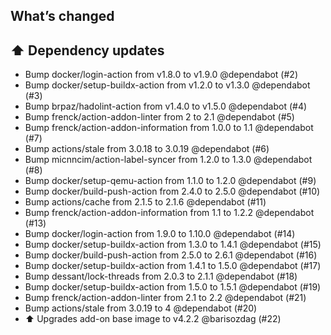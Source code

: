 ## What’s changed

## ⬆️ Dependency updates

- Bump docker/login-action from v1.8.0 to v1.9.0 @dependabot (#2)
- Bump docker/setup-buildx-action from v1.2.0 to v1.3.0 @dependabot (#3)
- Bump brpaz/hadolint-action from v1.4.0 to v1.5.0 @dependabot (#4)
- Bump frenck/action-addon-linter from 2 to 2.1 @dependabot (#5)
- Bump frenck/action-addon-information from 1.0.0 to 1.1 @dependabot (#7)
- Bump actions/stale from 3.0.18 to 3.0.19 @dependabot (#6)
- Bump micnncim/action-label-syncer from 1.2.0 to 1.3.0 @dependabot (#8)
- Bump docker/setup-qemu-action from 1.1.0 to 1.2.0 @dependabot (#9)
- Bump docker/build-push-action from 2.4.0 to 2.5.0 @dependabot (#10)
- Bump actions/cache from 2.1.5 to 2.1.6 @dependabot (#11)
- Bump frenck/action-addon-information from 1.1 to 1.2.2 @dependabot (#13)
- Bump docker/login-action from 1.9.0 to 1.10.0 @dependabot (#14)
- Bump docker/setup-buildx-action from 1.3.0 to 1.4.1 @dependabot (#15)
- Bump docker/build-push-action from 2.5.0 to 2.6.1 @dependabot (#16)
- Bump docker/setup-buildx-action from 1.4.1 to 1.5.0 @dependabot (#17)
- Bump dessant/lock-threads from 2.0.3 to 2.1.1 @dependabot (#18)
- Bump docker/setup-buildx-action from 1.5.0 to 1.5.1 @dependabot (#19)
- Bump frenck/action-addon-linter from 2.1 to 2.2 @dependabot (#21)
- Bump actions/stale from 3.0.19 to 4 @dependabot (#20)
- ⬆️ Upgrades add-on base image to v4.2.2 @barisozdag (#22)
